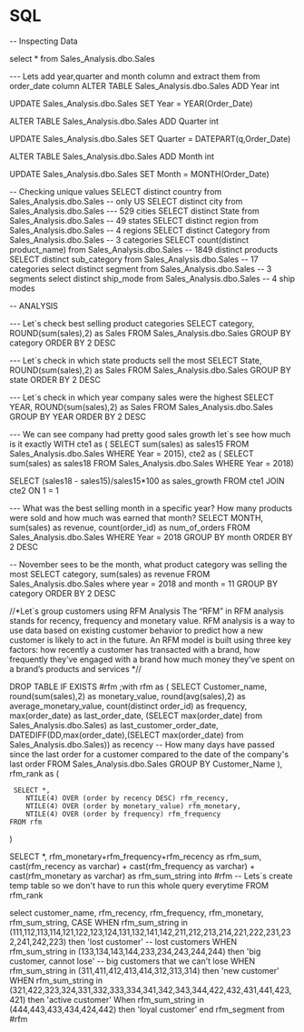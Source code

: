 # SQL

-- Inspecting Data

  select * from Sales_Analysis.dbo.Sales

  --- Lets add year,quarter and month column and extract them from order_date column
  ALTER TABLE Sales_Analysis.dbo.Sales
  ADD Year int

  UPDATE Sales_Analysis.dbo.Sales
  SET Year = YEAR(Order_Date)


  ALTER TABLE Sales_Analysis.dbo.Sales
  ADD Quarter int

  UPDATE Sales_Analysis.dbo.Sales
  SET Quarter = DATEPART(q,Order_Date)


  ALTER TABLE Sales_Analysis.dbo.Sales
  ADD Month int

  UPDATE Sales_Analysis.dbo.Sales
  SET Month = MONTH(Order_Date)


 -- Checking unique values
  SELECT distinct country from Sales_Analysis.dbo.Sales -- only US
  SELECT distinct city from Sales_Analysis.dbo.Sales --- 529 cities
  SELECT distinct State from Sales_Analysis.dbo.Sales -- 49 states
  SELECT distinct region from Sales_Analysis.dbo.Sales -- 4 regions
  SELECT distinct Category from Sales_Analysis.dbo.Sales -- 3 categories
  SELECT count(distinct product_name) from Sales_Analysis.dbo.Sales -- 1849 distinct products
  SELECT distinct sub_category from Sales_Analysis.dbo.Sales  -- 17 categories
  select distinct segment from Sales_Analysis.dbo.Sales -- 3 segments
  select distinct ship_mode from Sales_Analysis.dbo.Sales -- 4 ship modes

  -- ANALYSIS

  --- Let`s check best selling product categories
  SELECT category, 
  ROUND(sum(sales),2) as Sales 
  FROM Sales_Analysis.dbo.Sales
  GROUP BY category
  ORDER BY 2 DESC


  --- Let`s check in which state products sell the most
  SELECT State, 
  ROUND(sum(sales),2) as Sales 
  FROM Sales_Analysis.dbo.Sales
  GROUP BY state
  ORDER BY 2 DESC


  --- Let`s check in which year company sales were the highest
  SELECT YEAR, 
  ROUND(sum(sales),2) as Sales 
  FROM Sales_Analysis.dbo.Sales
  GROUP BY YEAR
  ORDER BY 2 DESC

  
  --- We can see company had pretty good sales growth let`s see how much is it exactly
 WITH cte1 as (
	  SELECT  sum(sales) as sales15
	  FROM Sales_Analysis.dbo.Sales
	  WHERE Year = 2015),
	  cte2 as (
	  SELECT sum(sales) as sales18
	  FROM Sales_Analysis.dbo.Sales
	  WHERE Year = 2018)

  SELECT (sales18 - sales15)/sales15*100 as sales_growth
  FROM cte1
  JOIN cte2
  ON 1 = 1


  --- What was the best selling month in a specific year? How many products were sold and how much was earned that month?
  SELECT MONTH, 
  sum(sales) as revenue, 
  count(order_id) as num_of_orders
  FROM Sales_Analysis.dbo.Sales
  WHERE Year = 2018
  GROUP BY month
  ORDER BY 2 DESC


  -- November sees to be the month, what product category was selling the most
  SELECT category, 
  sum(sales) as revenue
  FROM Sales_Analysis.dbo.Sales
  where year = 2018 
  and month = 11
  GROUP BY category
  ORDER BY 2 DESC


  //*Let`s group customers using RFM Analysis
  The “RFM” in RFM analysis stands for recency, frequency and monetary value. RFM analysis is a way to 
  use data based on existing customer behavior to predict how a new customer is likely to act in the future. 
  An RFM model is built using  three key factors: how recently a customer has transacted with a brand, 
  how frequently they’ve engaged with a brand how much money they’ve spent on a brand’s products and services *//


  DROP TABLE IF EXISTS #rfm 
  ;with rfm as
  (
	  SELECT Customer_name,
		  round(sum(sales),2) as monetary_value,
		  round(avg(sales),2) as average_monetary_value,
		  count(distinct order_id) as frequency,
		  max(order_date) as last_order_date,
		  (SELECT max(order_date) from Sales_Analysis.dbo.Sales) as last_customer_order_date,
		  DATEDIFF(DD,max(order_date),(SELECT max(order_date) from Sales_Analysis.dbo.Sales)) as recency -- How many days have passed since the last order for a customer compared to the date of the company's last order
	  FROM Sales_Analysis.dbo.Sales
	  GROUP BY Customer_Name 
 ),
 rfm_rank as 
 (

	 SELECT *,
	    NTILE(4) OVER (order by recency DESC) rfm_recency,
	    NTILE(4) OVER (order by monetary_value) rfm_monetary,
		NTILE(4) OVER (order by frequency) rfm_frequency
	FROM rfm
)

SELECT *, rfm_monetary+rfm_frequency+rfm_recency as rfm_sum,
	cast(rfm_recency as varchar) + cast(rfm_frequency as varchar) + cast(rfm_monetary as varchar) as rfm_sum_string
into #rfm -- Lets`s create temp table so we don't have to run this whole query everytime
FROM rfm_rank 

select customer_name,
rfm_recency,
rfm_frequency,
rfm_monetary,
rfm_sum_string,
	CASE
		WHEN rfm_sum_string in (111,112,113,114,121,122,123,124,131,132,141,142,211,212,213,214,221,222,231,232,241,242,223) then 'lost customer' -- lost customers
		WHEN rfm_sum_string in (133,134,143,144,233,234,243,244,244) then 'big customer, cannot lose' -- big customers that we can't lose
		WHEN rfm_sum_string in (311,411,412,413,414,312,313,314) then 'new customer'
		WHEN rfm_sum_string in (321,422,323,324,331,332,333,334,341,342,343,344,422,432,431,441,423,421) then 'active customer'
		When rfm_sum_string in (444,443,433,434,424,442) then 'loyal customer'
		end rfm_segment
from #rfm
